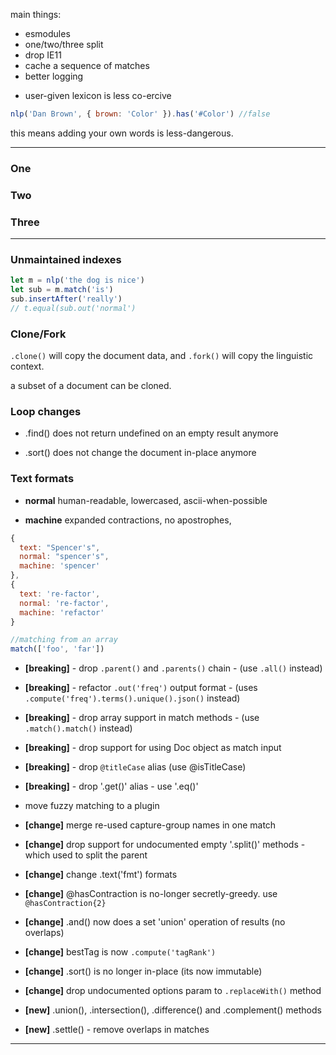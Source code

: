 main things:

- esmodules
- one/two/three split
- drop IE11
- cache a sequence of matches
- better logging

* user-given lexicon is less co-ercive

```js
nlp('Dan Brown', { brown: 'Color' }).has('#Color') //false
```

this means adding your own words is less-dangerous.

---

### One

### Two

### Three

---

### Unmaintained indexes

```js
let m = nlp('the dog is nice')
let sub = m.match('is')
sub.insertAfter('really')
// t.equal(sub.out('normal')
```

### Clone/Fork

`.clone()` will copy the document data, and `.fork()` will copy the linguistic context.

a subset of a document can be cloned.

### Loop changes

- .find() does not return undefined on an empty result anymore

- .sort() does not change the document in-place anymore

### Text formats

- **normal**
  human-readable, lowercased, ascii-when-possible

- **machine**
  expanded contractions, no apostrophes,

```js
{
  text: "Spencer's",
  normal: "spencer's",
  machine: 'spencer'
},
{
  text: 're-factor',
  normal: 're-factor',
  machine: 'refactor'
}
```

```js
//matching from an array
match(['foo', 'far'])
```

- **[breaking]** - drop `.parent()` and `.parents()` chain - (use `.all()` instead)
- **[breaking]** - refactor `.out('freq')` output format - (uses `.compute('freq').terms().unique().json()` instead)
- **[breaking]** - drop array support in match methods - (use `.match().match()` instead)
- **[breaking]** - drop support for using Doc object as match input
- **[breaking]** - drop `@titleCase` alias (use @isTitleCase)
- **[breaking]** - drop '.get()' alias - use '.eq()'
- move fuzzy matching to a plugin

- **[change]** merge re-used capture-group names in one match
- **[change]** drop support for undocumented empty '.split()' methods - which used to split the parent
- **[change]** change .text('fmt') formats
- **[change]** @hasContraction is no-longer secretly-greedy. use `@hasContraction{2}`
- **[change]** .and() now does a set 'union' operation of results (no overlaps)
- **[change]** bestTag is now `.compute('tagRank')`
- **[change]** .sort() is no longer in-place (its now immutable)
- **[change]** drop undocumented options param to `.replaceWith()` method

- **[new]** .union(), .intersection(), .difference() and .complement() methods
- **[new]** .settle() - remove overlaps in matches

---

